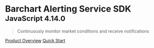 # Barchart Alerting Service SDK <small>JavaScript 4.14.0</small>

> Continuously monitor market conditions and receive notifications

[Product Overview](/content/product_overview)
[Quick Start](/content/quick_start)